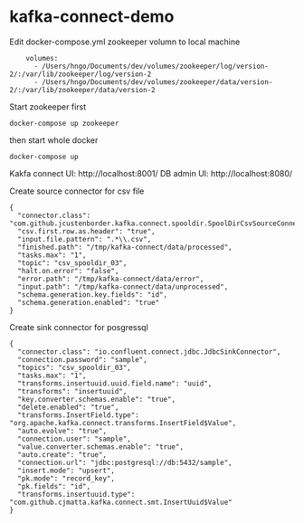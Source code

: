 # kafka-connect-demo

Edit docker-compose.yml zookeeper volumn to local machine
```
    volumes:
      - /Users/hngo/Documents/dev/volumes/zookeeper/log/version-2/:/var/lib/zookeeper/log/version-2
      - /Users/hngo/Documents/dev/volumes/zookeeper/data/version-2/:/var/lib/zookeeper/data/version-2
```

Start zookeeper first

```
docker-compose up zookeeper
```

then start whole docker

```
docker-compose up
```

Kakfa connect UI: http://localhost:8001/
DB admin UI: http://localhost:8080/

Create source connector for csv file
```
{
  "connector.class": "com.github.jcustenborder.kafka.connect.spooldir.SpoolDirCsvSourceConnector",
  "csv.first.row.as.header": "true",
  "input.file.pattern": ".*\\.csv",
  "finished.path": "/tmp/kafka-connect/data/processed",
  "tasks.max": "1",
  "topic": "csv_spooldir_03",
  "halt.on.error": "false",
  "error.path": "/tmp/kafka-connect/data/error",
  "input.path": "/tmp/kafka-connect/data/unprocessed",
  "schema.generation.key.fields": "id",
  "schema.generation.enabled": "true"
}
```
Create sink connector for posgressql

```
{
  "connector.class": "io.confluent.connect.jdbc.JdbcSinkConnector",
  "connection.password": "sample",
  "topics": "csv_spooldir_03",
  "tasks.max": "1",
  "transforms.insertuuid.uuid.field.name": "uuid",
  "transforms": "insertuuid",
  "key.converter.schemas.enable": "true",
  "delete.enabled": "true",
  "transforms.InsertField.type": "org.apache.kafka.connect.transforms.InsertField$Value",
  "auto.evolve": "true",
  "connection.user": "sample",
  "value.converter.schemas.enable": "true",
  "auto.create": "true",
  "connection.url": "jdbc:postgresql://db:5432/sample",
  "insert.mode": "upsert",
  "pk.mode": "record_key",
  "pk.fields": "id",
  "transforms.insertuuid.type": "com.github.cjmatta.kafka.connect.smt.InsertUuid$Value"
}
```
